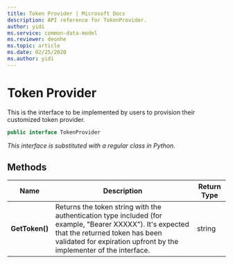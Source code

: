 ```yaml
---
title: Token Provider | Microsoft Docs
description: API reference for TokenProvider.
author: yidi
ms.service: common-data-model
ms.reviewer: deonhe 
ms.topic: article
ms.date: 02/25/2020
ms.author: yidi
---
```


# Token Provider

This is the interface to be implemented by users to provision their customized token provider.

```csharp
public interface TokenProvider
```
*This interface is substituted with a regular class in Python.*

## Methods
|Name|Description|Return Type|
|---|---|---|
|**GetToken()**|Returns the token string with the authentication type included (for example, "Bearer XXXXX"). It's expected that the returned token has been validated for expiration upfront by the implementer of the interface.|string|
